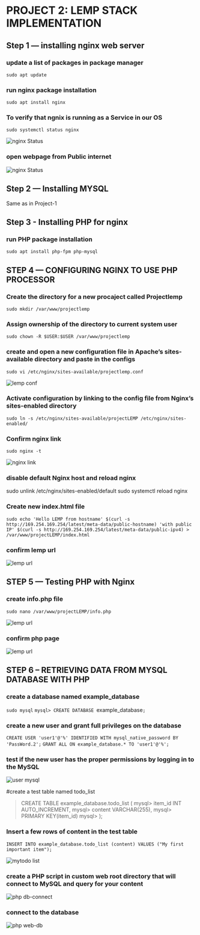 # PROJECT 2: LEMP STACK IMPLEMENTATION

## Step 1 — installing nginx web server 

### update a list of packages in package manager

`sudo apt update` 

### run nginx package installation

`sudo apt install nginx`

### To verify that ngnix is running as a Service in our OS

`sudo systemctl status nginx`

![nginx Status](./images/nginx%20status.JPG)

### open webpage from Public internet 

![nginx Status](./images/nginx%20page.JPG)

## Step 2 — Installing MYSQL

Same as in Project-1

## Step 3 - Installing PHP for nginx

### run PHP package installation

`sudo apt install php-fpm php-mysql`

## STEP 4 — CONFIGURING NGINX TO USE PHP PROCESSOR

### Create the directory for a new procaject called Projectlemp

`sudo mkdir /var/www/projectlemp`

### Assign ownership of the directory to current system user

`sudo chown -R $USER:$USER /var/www/projectlemp`

### create and open a new configuration file in Apache’s sites-available directory and paste in the configs

`sudo vi /etc/nginx/sites-available/projectlemp.conf`

![lemp conf](./images/lempconf.JPG)

### Activate configuration by linking to the config file from Nginx’s sites-enabled directory

`sudo ln -s /etc/nginx/sites-available/projectLEMP /etc/nginx/sites-enabled/`

### Confirm nginx link

`sudo nginx -t`

![nginx link](./images/nginx%20link.JPG)

### disable default Nginx host and reload nginx

sudo unlink /etc/nginx/sites-enabled/default
sudo systemctl reload nginx

### Create new index.html file

`sudo echo 'Hello LEMP from hostname' $(curl -s http://169.254.169.254/latest/meta-data/public-hostname) 'with public IP' $(curl -s http://169.254.169.254/latest/meta-data/public-ipv4) > /var/www/projectLEMP/index.html`

### confirm lemp url

![lemp url](./images/url%20lemp.JPG)

## STEP 5 — Testing PHP with Nginx

### create info.php file

`sudo nano /var/www/projectLEMP/info.php`

![lemp url](./images/lemp%20php.JPG) 

### confirm php page

![lemp url](./images/lemp%20phpweb.JPG)

## STEP 6 – RETRIEVING DATA FROM MYSQL DATABASE WITH PHP

### create a database named example_database
`sudo mysql`
`mysql> CREATE DATABASE `example_database`;`

### create a new user and grant full privileges on the database

`CREATE USER 'user1'@'%' IDENTIFIED WITH mysql_native_password BY 'PassWord.2';`
`GRANT ALL ON example_database.* TO 'user1'@'%';`

### test if the new user has the proper permissions by logging in to the MySQL

![user mysql](./images/mysql%20user1.JPG)

#create a test table named todo_list

>CREATE TABLE example_database.todo_list (
>mysql>     item_id INT AUTO_INCREMENT,
>mysql>     content VARCHAR(255),
>mysql>     PRIMARY KEY(item_id)
>mysql> );

### Insert a few rows of content in the test table

`INSERT INTO example_database.todo_list (content) VALUES ("My first important item");`

![mytodo list](./images/mytodo%20list.JPG)

### create a PHP script in custom web root directory that will connect to MySQL and query for your content

![php db-connect](./images/php%20db-connect.JPG)

### connect to the database

![php web-db](./images/db_php%20web.JPG)
